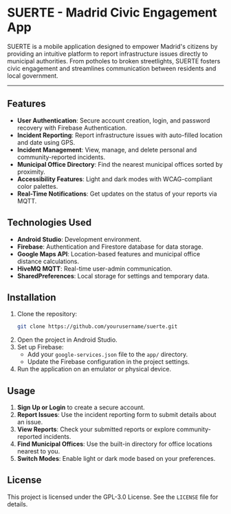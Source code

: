 # SUERTE - Madrid Civic Engagement App

SUERTE is a mobile application designed to empower Madrid's citizens by providing an intuitive platform to report infrastructure issues directly to municipal authorities. 
From potholes to broken streetlights, SUERTE fosters civic engagement and streamlines communication between residents and local government. 

---

## Features

- **User Authentication**: Secure account creation, login, and password recovery with Firebase Authentication.
- **Incident Reporting**: Report infrastructure issues with auto-filled location and date using GPS.
- **Incident Management**: View, manage, and delete personal and community-reported incidents.
- **Municipal Office Directory**: Find the nearest municipal offices sorted by proximity.
- **Accessibility Features**: Light and dark modes with WCAG-compliant color palettes.
- **Real-Time Notifications**: Get updates on the status of your reports via MQTT.

## Technologies Used

- **Android Studio**: Development environment.
- **Firebase**: Authentication and Firestore database for data storage.
- **Google Maps API**: Location-based features and municipal office distance calculations.
- **HiveMQ MQTT**: Real-time user-admin communication.
- **SharedPreferences**: Local storage for settings and temporary data.

## Installation

1. Clone the repository:
   ```bash
   git clone https://github.com/yourusername/suerte.git
   ```
2. Open the project in Android Studio.
3. Set up Firebase:
   - Add your `google-services.json` file to the `app/` directory.
   - Update the Firebase configuration in the project settings.
4. Run the application on an emulator or physical device.

## Usage

1. **Sign Up or Login** to create a secure account.
2. **Report Issues**: Use the incident reporting form to submit details about an issue.
3. **View Reports**: Check your submitted reports or explore community-reported incidents.
4. **Find Municipal Offices**: Use the built-in directory for office locations nearest to you.
5. **Switch Modes**: Enable light or dark mode based on your preferences.

## License
This project is licensed under the GPL-3.0 License. See the `LICENSE` file for details.
